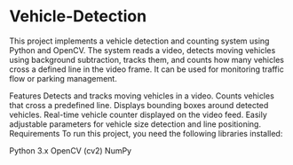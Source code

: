 # Vehicle-Detection

This project implements a vehicle detection and counting system using Python and OpenCV. The system reads a video, detects moving vehicles using background subtraction, tracks them, and counts how many vehicles cross a defined line in the video frame. It can be used for monitoring traffic flow or parking management.

Features
Detects and tracks moving vehicles in a video.
Counts vehicles that cross a predefined line.
Displays bounding boxes around detected vehicles.
Real-time vehicle counter displayed on the video feed.
Easily adjustable parameters for vehicle size detection and line positioning.
Requirements
To run this project, you need the following libraries installed:

Python 3.x
OpenCV (cv2)
NumPy
